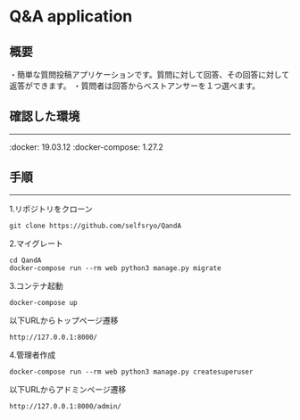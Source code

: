 # Q&A application



## 概要

・簡単な質問投稿アプリケーションです。質問に対して回答、その回答に対して返答ができます。
・質問者は回答からベストアンサーを１つ選べます。



## 確認した環境
---

:docker: 19.03.12
:docker-compose: 1.27.2



## 手順
---
1.リポジトリをクローン

```
git clone https://github.com/selfsryo/QandA
```

2.マイグレート

```
cd QandA
docker-compose run --rm web python3 manage.py migrate
```

3.コンテナ起動

```
docker-compose up
```

 以下URLからトップページ遷移

```
http://127.0.0.1:8000/
```

4.管理者作成

```
docker-compose run --rm web python3 manage.py createsuperuser
```

 以下URLからアドミンページ遷移

```
http://127.0.0.1:8000/admin/
```

